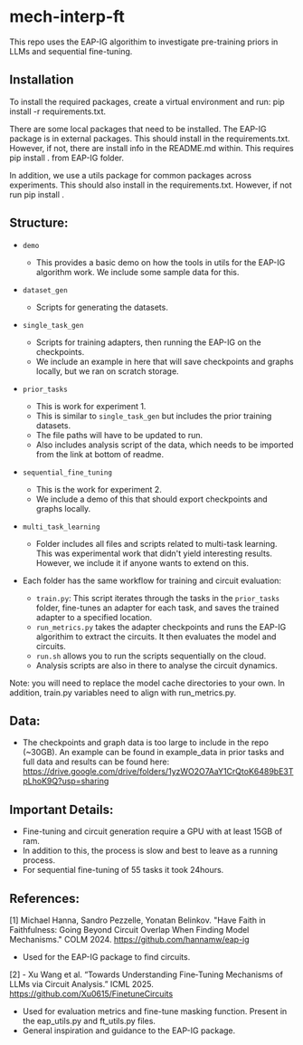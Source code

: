 # mech-interp-ft

This repo uses the EAP-IG algorithim to investigate pre-training priors in LLMs and sequential fine-tuning.

## Installation

To install the required packages, create a virtual environment and run: pip install -r requirements.txt. 

There are some local packages that need to be installed. The EAP-IG package is in external packages. This should install in the requirements.txt. However, if not, there are install info in the README.md within. This requires pip install . from EAP-IG folder. 

In addition, we use a utils package for common packages across experiments. This should also install in the requirements.txt. However, if not run pip install . 

## Structure:

- `demo`
  - This provides a basic demo on how the tools in utils for the EAP-IG algorithm work. We include some sample data for this. 

- `dataset_gen`
  - Scripts for generating the datasets.

- `single_task_gen`
  - Scripts for training adapters, then running the EAP-IG on the checkpoints.
  - We include an example in here that will save checkpoints and graphs locally, but we ran on scratch storage.

- `prior_tasks` 
  - This is work for experiment 1. 
  - This is similar to `single_task_gen` but includes the prior training datasets.
  - The file paths will have to be updated to run. 
  - Also includes analysis script of the data, which needs to be imported from the link at bottom of readme.

- `sequential_fine_tuning`
  - This is the work for experiment 2. 
  - We include a demo of this that should export checkpoints and graphs locally.

- `multi_task_learning`
  - Folder includes all files and scripts related to multi-task learning. This was experimental work that didn't yield interesting results. However, we include it if anyone wants to extend on this.
- Each folder has the same workflow for training and circuit evaluation:
    - `train.py`: This script iterates through the tasks in the `prior_tasks` folder, fine-tunes an adapter for each task, and saves the trained adapter to a specified location.
    - `run_metrics.py` takes the adapter checkpoints and runs the EAP-IG algorithim to extract the circuits. It then evaluates the model and circuits. 
    - `run.sh` allows you to run the scripts sequentially on the cloud.  
    - Analysis scripts are also in there to analyse the circuit dynamics. 

Note: you will need to replace the model cache directories to your own. In addition, train.py variables need to align with run_metrics.py. 

## Data:

- The checkpoints and graph data is too large to include in the repo (~30GB). An example can be found in example_data in prior tasks and full data and results can be found here: https://drive.google.com/drive/folders/1yzWO2O7AaY1CrQtoK6489bE3TpLhoK9Q?usp=sharing 

## Important Details:

- Fine-tuning and circuit generation require a GPU with at least 15GB of ram. 
- In addition to this, the process is slow and best to leave as a running process. 
- For sequential fine-tuning of 55 tasks it took 24hours. 


## References:

[1] Michael Hanna, Sandro Pezzelle, Yonatan Belinkov. "Have Faith in Faithfulness: Going Beyond Circuit Overlap When Finding Model Mechanisms."  COLM 2024. https://github.com/hannamw/eap-ig
- Used for the EAP-IG package to find circuits. 

[2] - Xu Wang et al. “Towards Understanding Fine‑Tuning Mechanisms of LLMs via Circuit Analysis.” ICML 2025. https://github.com/Xu0615/FinetuneCircuits
- Used for evaluation metrics and fine-tune masking function. Present in the eap_utils.py and ft_utils.py files. 
- General inspiration and guidance to the EAP-IG package.